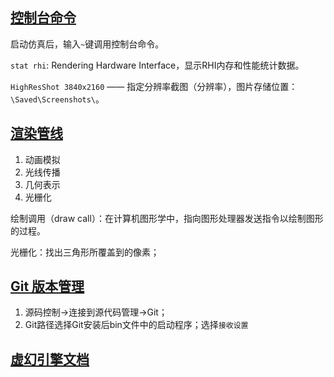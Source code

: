 ## [控制台命令](https://blog.csdn.net/somnusand/article/details/115511383) 

启动仿真后，输入`~`键调用控制台命令。

`stat rhi`: Rendering Hardware Interface，显示RHI内存和性能统计数据。

`HighResShot 3840x2160` —— 指定分辨率截图（分辨率），图片存储位置：`\Saved\Screenshots\`。


## [渲染管线](https://zhuanlan.zhihu.com/p/373995698) 

1. 动画模拟
2. 光线传播
3. 几何表示
4. 光栅化

绘制调用（draw call）：在计算机图形学中，指向图形处理器发送指令以绘制图形的过程。

光栅化：找出三角形所覆盖到的像素；

## [Git 版本管理](https://zhuanlan.zhihu.com/p/104197715)

1. 源码控制->连接到源代码管理->Git；
2. Git路径选择Git安装后bin文件中的启动程序；选择`接收设置`



## [__虚幻引擎文档__](https://bitbucket.org/openhutb/engine_doc/src/master/)







